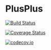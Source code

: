 # PlusPlus

[![Build Status](https://travis-ci.org/pkofod/PlusPlus.jl.svg?branch=master)](https://travis-ci.org/pkofod/PlusPlus.jl)

[![Coverage Status](https://coveralls.io/repos/pkofod/PlusPlus.jl/badge.svg?branch=master&service=github)](https://coveralls.io/github/pkofod/PlusPlus.jl?branch=master)

[![codecov.io](http://codecov.io/github/pkofod/PlusPlus.jl/coverage.svg?branch=master)](http://codecov.io/github/pkofod/PlusPlus.jl?branch=master)
